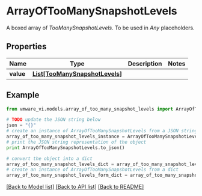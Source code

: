 # ArrayOfTooManySnapshotLevels

A boxed array of *TooManySnapshotLevels*. To be used in *Any* placeholders. 

## Properties
Name | Type | Description | Notes
------------ | ------------- | ------------- | -------------
**value** | [**List[TooManySnapshotLevels]**](TooManySnapshotLevels.md) |  | 

## Example

```python
from vmware_vi.models.array_of_too_many_snapshot_levels import ArrayOfTooManySnapshotLevels

# TODO update the JSON string below
json = "{}"
# create an instance of ArrayOfTooManySnapshotLevels from a JSON string
array_of_too_many_snapshot_levels_instance = ArrayOfTooManySnapshotLevels.from_json(json)
# print the JSON string representation of the object
print ArrayOfTooManySnapshotLevels.to_json()

# convert the object into a dict
array_of_too_many_snapshot_levels_dict = array_of_too_many_snapshot_levels_instance.to_dict()
# create an instance of ArrayOfTooManySnapshotLevels from a dict
array_of_too_many_snapshot_levels_form_dict = array_of_too_many_snapshot_levels.from_dict(array_of_too_many_snapshot_levels_dict)
```
[[Back to Model list]](../README.md#documentation-for-models) [[Back to API list]](../README.md#documentation-for-api-endpoints) [[Back to README]](../README.md)


